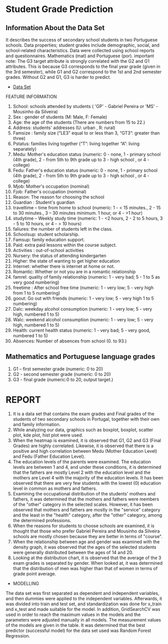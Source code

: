 # Student Grade Prediction
## Information About the Data Set
It describes the success of secondary school students in two Portuguese schools. Data properties; student grades include demographic, social, and school-related characteristics. Data were collected using school reports and questionnaires.
Mathematics (mat) and Portuguese (por).
important note: The G3 target attribute is strongly correlated with the G2 and G1 attributes. This is because G3 corresponds to the final year grade (given in the 3rd semester), while G1 and G2 correspond to the 1st and 2nd semester grades. Without G2 and G1, G3 is harder to predict.

- [Data Set](https://www.kaggle.com/datasets/dipam7/student-grade-prediction)

FEATURE INFORMATION
1. School: schools attended by students ( 'GP' - Gabriel Pereira or 'MS' - Mousinho da Silveira)
2. Sex : gender of students (M: Male, F: Female)
3. Age: the age of the students (There are numbers from 15 to 22.)
4. Address: students' addresses (U: urban , R: rural)
5. Famsize : family size (“LE3” equal to or less than 3, “GT3”: greater than three)
6. Pstatus: families living together (“T”: living together “A”: living separately)
7. Medu: Mother's education status (numeric: 0 - none, 1 - primary school (4th grade), 2 - from 5th to 9th grade
up to 3 - high school , or 4 - college)
8. Fedu: Father's education status (numeric: 0 - none, 1 - primary school (4th grade), 2 - from 5th to 9th grade
up to 3 - high school , or 4 - college)
9. Mjob: Mother's occupation (nominal)
10. Fjob: Father's occupation (nominal)
11. Reason: The reason for choosing the school
12. Guardian : Student's guardian
13. traveltime – time from home to school (numeric: 1 - < 15 minutes., 2 - 15 to 30 minutes., 3 – 30
minutes minimum. 1 hour, or 4 - >1 hour)
14. studytime – Weekly study time (numeric: 1 - <2 hours, 2 - 2 to 5 hours, 3 - 5 to 10
hours, or 4 - > 10 hours)
15. faliures: the number of students left in the class.
16. Schoolsup: student scholarship.
17. Famsup: family education support.
18. Paid: extra paid lessons within the course subject.
19. Activities : out-of-school activities
20. Nursery: the status of attending kindergarten
21. Higher: the state of wanting to get higher education
22. Internet: whether there is internet at home or not.
23. Romantic: Whether or not you are in a romantic relationship
24. famrel: quality of family relationship (numeric: 1 - very bad; 5 - 1 to 5 as very good
numbering)
25. freetime : After school free time (numeric: 1 - very low; 5 - very high from 1 to 5
numbering)
26. goout: Go out with friends (numeric: 1 - very low; 5 - very high 1 to 5
numbering)
27. Dalc: weekday alcohol consumption (numeric: 1 - very low; 5 - very high, numbered 1 to 5)
28. Walc: weekend alcohol consumption (numeric: 1 - very low; 5 - very high, numbered 1 to 5)
29. Health: current health status (numeric: 1 - very bad; 5 - very good, numbered 1 to 5)
30. Absences: Number of absences from school (0. to 93.)

## Mathematics and Portuguese language grades
1. G1 – first semester grade (numeric: 0 to 20)
2. G2 - second semester grade (numeric: 0 to 20)
3. G3 - final grade (numeric:0 to 20, output target.)

# REPORT
1. It is a data set that contains the exam grades and Final grades of the students of two secondary schools in Portugal, together with their own and family information.
2. While analyzing our data, graphics such as boxplot, boxplot, scatter plot, kde plot, hist plot were used.
3. When the heatmap is examined, it is observed that G1, G2 and G3 (Final Grades) are highly correlated. Likewise, it is observed that there is a positive and high correlation between Medu (Mother Education Level) and Fedu (Father Education Level).
4. The education levels of the parents were examined. The education levels are between 1 and 4, and under these conditions, it is determined that the fathers are mostly Level 2 with the education level and the mothers are Level 4 with the majority of the education levels. It has been observed that there are very few students with the lowest (0) education level in common as mothers and fathers.
5. Examining the occupational distribution of the students' mothers and fathers, it was determined that the mothers and fathers were members of the "other" category in the selected scales. However, it has been observed that mothers and fathers are mostly in the "service" category and the least in the "health" category, after the "other" category, among the determined professions.
6. When the reasons for students to choose schools are examined, it is thought that those who prefer Gabriel Pereira and Mousinho da Silveira schools are mostly chosen because they are better in terms of "course".
7. When the relationship between age and gender was examined with the density graph, it was observed that the ages of the selected students were generally distributed between the ages of 14 and 20.
8. Looking at the distribution chart, it is observed that the average of the 3 exam grades is separated by gender. When looked at, it was determined that the distribution of men was higher than that of women in terms of grade point average.

* MODELLING

The data set was first separated as dependent and independent variables, and then dummies were applied to the independent variables. Afterwards, it was divided into train and test set, and standardization was done for x_train and x_test and made suitable for the model.
In addition, GridSearchCV was used in order to reach the maximum values in the models and the parameters were adjusted manually in all models.
The measurement values of the models are given in the table. It was determined that the best predictor (successful model) for the data set used was Random Forest Regression.

